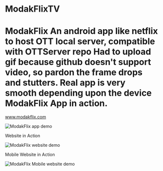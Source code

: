 # ModakFlixTV
 # ModakFlix  An android app like netflix to host OTT local server, compatible with OTTServer repo   Had to upload gif because github doesn't support video, so pardon the frame drops and stutters. Real app is very smooth depending upon the device  ModakFlix App in action.  
 www.modakflix.com  
 
 ![ModakFlix app demo](demo/demo.gif)   
 
 Website in Action   
 
 ![ModakFlix website demo](demo/WebSite.gif)     
 
 Mobile Website in Action   
 
 ![ModakFlix Mobile website demo](demo/MobileWeb.gif)
